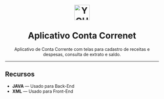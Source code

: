 <h1 align="center">
<br>
  <img src="" alt="YOUR_PROJECT_NAME" width="50">
<br>
<br>
Aplicativo Conta Correnet
</h1>

<p align="center">Aplicativo de Conta Corrente com telas para cadastro de receitas e despesas, consulta de extrato e saldo.</p>

[//]: # (Add your gifs/images here:)
[//]:<div>
[//]:  <img src="IMAGE_1_URL" alt="demo" height="425">
[//]:  <img src="IMAGE_2_URL" alt="demo" height="425">
[//]:</div>

<hr />

## Recursos
[//]: # (Add the features of your project here:)

- **JAVA** — Usado para Back-End
- **XML** — Usado para Front-End

